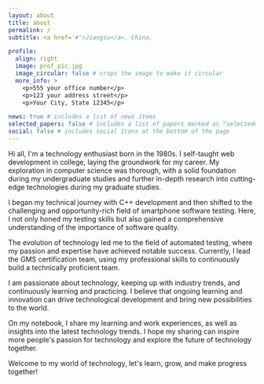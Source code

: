 ```yaml
---
layout: about
title: about
permalink: /
subtitle: <a href='#'>Jiangsu</a>. China.

profile:
  align: right
  image: prof_pic.jpg
  image_circular: false # crops the image to make it circular
  more_info: >
    <p>555 your office number</p>
    <p>123 your address street</p>
    <p>Your City, State 12345</p>

news: true # includes a list of news items
selected_papers: false # includes a list of papers marked as "selected={true}"
social: false # includes social icons at the bottom of the page
---
```


Hi all, I'm a technology enthusiast born in the 1980s. I self-taught web development in college, laying the groundwork for my career. My exploration in computer science was thorough, with a solid foundation during my undergraduate studies and further in-depth research into cutting-edge technologies during my graduate studies.

I began my technical journey with C++ development and then shifted to the challenging and opportunity-rich field of smartphone software testing. Here, I not only honed my testing skills but also gained a comprehensive understanding of the importance of software quality.

The evolution of technology led me to the field of automated testing, where my passion and expertise have achieved notable success. Currently, I lead the GMS certification team, using my professional skills to continuously build a technically proficient team.

I am passionate about technology, keeping up with industry trends, and continuously learning and practicing. I believe that ongoing learning and innovation can drive technological development and bring new possibilities to the world.

On my notebook, I share my learning and work experiences, as well as insights into the latest technology trends. I hope my sharing can inspire more people's passion for technology and explore the future of technology together.

Welcome to my world of technology, let's learn, grow, and make progress together!

